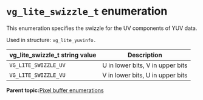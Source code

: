 # `vg_lite_swizzle_t` enumeration 

This enumeration specifies the swizzle for the UV components of YUV data.

Used in structure: `vg_lite_yuvinfo.`

|vg\_lite\_swizzle\_t string value|Description|
|-----------------------------------|-------------|
|`VG_LITE_SWIZZLE_UV`|U in lower bits, V in upper bits|
|`VG_LITE_SWIZZLE_VU`|V in lower bits, U in upper bits|

**Parent topic:**[Pixel buffer enumerations](../topics/pixel_buffer_enumerations.md)

